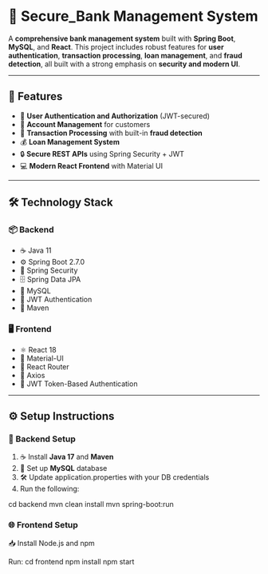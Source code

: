 # 🏦 Secure_Bank Management System

A **comprehensive bank management system** built with **Spring Boot**, **MySQL**, and **React**. This project includes robust features for **user authentication**, **transaction processing**, **loan management**, and **fraud detection**, all built with a strong emphasis on **security and modern UI**.

---

## 🚀 Features

- 🔐 **User Authentication and Authorization** (JWT-secured)
- 🧾 **Account Management** for customers
- 💸 **Transaction Processing** with built-in **fraud detection**
- 💰 **Loan Management System**
- 🔒 **Secure REST APIs** using Spring Security + JWT
- 💻 **Modern React Frontend** with Material UI

---

## 🛠️ Technology Stack

### 📦 Backend
- ☕ Java 11
- ⚙️ Spring Boot 2.7.0
- 🔐 Spring Security
- 🗄️ Spring Data JPA
- 🐬 MySQL
- 🧾 JWT Authentication
- 🧰 Maven

### 🖥️ Frontend
- ⚛️ React 18
- 🎨 Material-UI
- 🔄 React Router
- 📡 Axios
- 🔐 JWT Token-Based Authentication

---

## ⚙️ Setup Instructions

### 🔧 Backend Setup

1. ☕ Install **Java 17** and **Maven**
2. 🐬 Set up **MySQL** database
3. 🛠️ Update application.properties with your DB credentials
4. Run the following:

cd backend
mvn clean install
mvn spring-boot:run

### 🌐 Frontend Setup
📥 Install Node.js and npm

Run:
cd frontend
npm install
npm start

